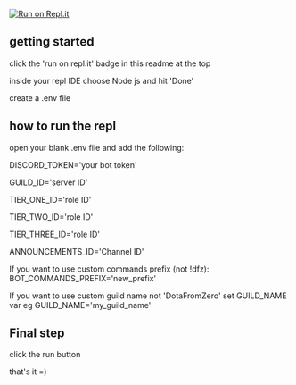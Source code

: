[![Run on Repl.it](https://repl.it/badge/github/sojohnnysaid/discord-utility-bot)](https://repl.it/github/sojohnnysaid/discord-utility-bot)


## getting started
click the 'run on repl.it' badge in this readme at the top

inside your repl IDE choose Node js and hit 'Done'

create a .env file


## how to run the repl
open your blank .env file and add the following:

DISCORD_TOKEN='your bot token'

GUILD_ID='server ID'

TIER_ONE_ID='role ID'

TIER_TWO_ID='role ID'

TIER_THREE_ID='role ID'

ANNOUNCEMENTS_ID='Channel ID'

If you want to use custom commands prefix (not !dfz): BOT_COMMANDS_PREFIX='new_prefix'

If you want to use custom guild name not 'DotaFromZero' set GUILD_NAME var eg GUILD_NAME='my_guild_name'

## Final step
click the run button

that's it =)
